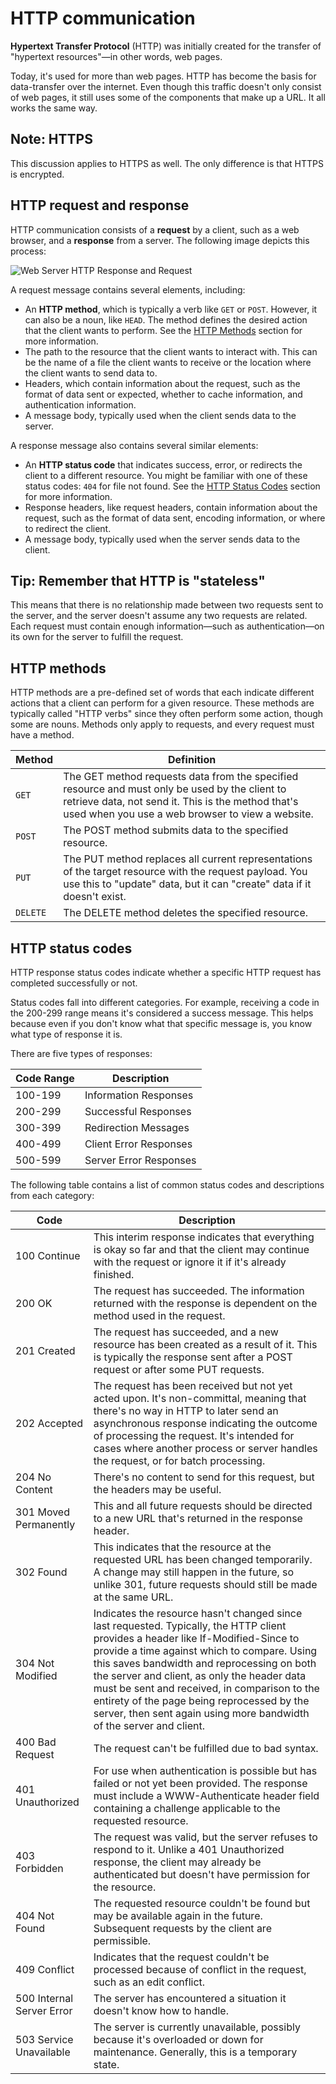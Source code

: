 # HTTP communication

**Hypertext Transfer Protocol** (HTTP) was initially created for the transfer of "hypertext resources"—in other words, web pages.

Today, it's used for more than web pages. HTTP has become the basis for data-transfer over the internet. Even though this traffic doesn't only consist of web pages, it still uses some of the components that make up a URL. It all works the same way.

## Note: HTTPS

This discussion applies to HTTPS as well. The only difference is that HTTPS is encrypted.

## HTTP request and response

HTTP communication consists of a **request** by a client, such as a web browser, and a **response** from a server. The following image depicts this process:

![Web Server HTTP Response and Request](https://bootcamp-os-lms-prd-public.s3.us-west-2.amazonaws.com/content/6567715adfd552185b01aacc487c0d87.png)

A request message contains several elements, including:

-   An **HTTP method**, which is typically a verb like `GET` or `POST`. However, it can also be a noun, like `HEAD`. The method defines the desired action that the client wants to perform. See the [HTTP Methods](https://lms.techelevator.com/cohorts/94/blocks/28/content_files/01_Networking_and_HTTP/03-http-communication.md#http-methods) section for more information.
-   The path to the resource that the client wants to interact with. This can be the name of a file the client wants to receive or the location where the client wants to send data to.
-   Headers, which contain information about the request, such as the format of data sent or expected, whether to cache information, and authentication information.
-   A message body, typically used when the client sends data to the server.

A response message also contains several similar elements:

-   An **HTTP status code** that indicates success, error, or redirects the client to a different resource. You might be familiar with one of these status codes: `404` for file not found. See the [HTTP Status Codes](https://lms.techelevator.com/cohorts/94/blocks/28/content_files/01_Networking_and_HTTP/03-http-communication.md#http-status-codes) section for more information.
-   Response headers, like request headers, contain information about the request, such as the format of data sent, encoding information, or where to redirect the client.
-   A message body, typically used when the server sends data to the client.

## Tip: Remember that HTTP is "stateless"

This means that there is no relationship made between two requests sent to the server, and the server doesn't assume any two requests are related. Each request must contain enough information—such as authentication—on its own for the server to fulfill the request.

## HTTP methods

HTTP methods are a pre-defined set of words that each indicate different actions that a client can perform for a given resource. These methods are typically called "HTTP verbs" since they often perform some action, though some are nouns. Methods only apply to requests, and every request must have a method.

| **Method** | **Definition**                                                                                                                                                                                           |
| ---------- | -------------------------------------------------------------------------------------------------------------------------------------------------------------------------------------------------------- |
| `GET`      | The GET method requests data from the specified resource and must only be used by the client to retrieve data, not send it. This is the method that's used when you use a web browser to view a website. |
| `POST`     | The POST method submits data to the specified resource.                                                                                                                                                  |
| `PUT`      | The PUT method replaces all current representations of the target resource with the request payload. You use this to "update" data, but it can "create" data if it doesn't exist.                        |
| `DELETE`   | The DELETE method deletes the specified resource.                                                                                                                                                        |

## HTTP status codes

HTTP response status codes indicate whether a specific HTTP request has completed successfully or not.

Status codes fall into different categories. For example, receiving a code in the 200-299 range means it's considered a success message. This helps because even if you don't know what that specific message is, you know what type of response it is.

There are five types of responses:

| **Code Range** | **Description**        |
| -------------- | ---------------------- |
| 100-199        | Information Responses  |
| 200-299        | Successful Responses   |
| 300-399        | Redirection Messages   |
| 400-499        | Client Error Responses |
| 500-599        | Server Error Responses |

The following table contains a list of common status codes and descriptions from each category:

| **Code**                  | **Description**                                                                                                                                                                                                                                                                                                                                                                                                                                     |
| ------------------------- | --------------------------------------------------------------------------------------------------------------------------------------------------------------------------------------------------------------------------------------------------------------------------------------------------------------------------------------------------------------------------------------------------------------------------------------------------- |
| 100 Continue              | This interim response indicates that everything is okay so far and that the client may continue with the request or ignore it if it's already finished.                                                                                                                                                                                                                                                                                             |
| 200 OK                    | The request has succeeded. The information returned with the response is dependent on the method used in the request.                                                                                                                                                                                                                                                                                                                               |
| 201 Created               | The request has succeeded, and a new resource has been created as a result of it. This is typically the response sent after a POST request or after some PUT requests.                                                                                                                                                                                                                                                                              |
| 202 Accepted              | The request has been received but not yet acted upon. It's non-committal, meaning that there's no way in HTTP to later send an asynchronous response indicating the outcome of processing the request. It's intended for cases where another process or server handles the request, or for batch processing.                                                                                                                                        |
| 204 No Content            | There's no content to send for this request, but the headers may be useful.                                                                                                                                                                                                                                                                                                                                                                         |
| 301 Moved Permanently     | This and all future requests should be directed to a new URL that's returned in the response header.                                                                                                                                                                                                                                                                                                                                                |
| 302 Found                 | This indicates that the resource at the requested URL has been changed temporarily. A change may still happen in the future, so unlike 301, future requests should still be made at the same URL.                                                                                                                                                                                                                                                   |
| 304 Not Modified          | Indicates the resource hasn't changed since last requested. Typically, the HTTP client provides a header like If-Modified-Since to provide a time against which to compare. Using this saves bandwidth and reprocessing on both the server and client, as only the header data must be sent and received, in comparison to the entirety of the page being reprocessed by the server, then sent again using more bandwidth of the server and client. |
| 400 Bad Request           | The request can't be fulfilled due to bad syntax.                                                                                                                                                                                                                                                                                                                                                                                                   |
| 401 Unauthorized          | For use when authentication is possible but has failed or not yet been provided. The response must include a WWW-Authenticate header field containing a challenge applicable to the requested resource.                                                                                                                                                                                                                                             |
| 403 Forbidden             | The request was valid, but the server refuses to respond to it. Unlike a 401 Unauthorized response, the client may already be authenticated but doesn't have permission for the resource.                                                                                                                                                                                                                                                           |
| 404 Not Found             | The requested resource couldn't be found but may be available again in the future. Subsequent requests by the client are permissible.                                                                                                                                                                                                                                                                                                               |
| 409 Conflict              | Indicates that the request couldn't be processed because of conflict in the request, such as an edit conflict.                                                                                                                                                                                                                                                                                                                                      |
| 500 Internal Server Error | The server has encountered a situation it doesn't know how to handle.                                                                                                                                                                                                                                                                                                                                                                               |
| 503 Service Unavailable   | The server is currently unavailable, possibly because it's overloaded or down for maintenance. Generally, this is a temporary state.                                                                                                                                                                                                                                                                                                                |
